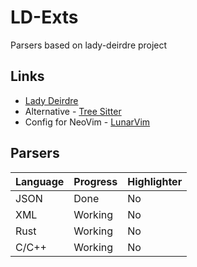 # LD-Exts

Parsers based on lady-deirdre project

## Links

- [Lady Deirdre](https://www.github.com/eliah-lakhin/lady-deirdre)
- Alternative - [Tree Sitter](https://www.github.com/tree-sitter)
- Config for NeoVim - [LunarVim](https://www.lunarvim.org/)

## Parsers

| Language   | Progress | Highlighter |
|------------|----------|-------------|
| JSON       | Done     | No          |
| XML        | Working  | No          |
| Rust       | Working  | No          |
| C/C++      | Working  | No          |
